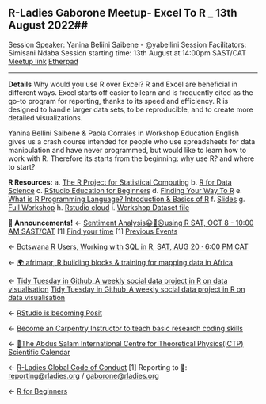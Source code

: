 ## R-Ladies Gaborone Meetup-  Excel To R _ 13th August 2022##

Session Speaker: Yanina Beliini Saibene - @yabellini
Session Facilitators: Simisani Ndaba
Session starting time: 13th August at 14:00pm SAST/CAT
[Meetup link](https://www.meetup.com/rladies-gaborone/events/286104389/)
[Etherpad](https://etherpad.p2pu.org/p/ExcelToR_13_08_2022)

----------------------------------------------------------------------------------------------------------------------------------   
**Details**
Why would you use R over Excel?
R and Excel are beneficial in different ways. Excel starts off easier to learn and is frequently cited as the go-to program for reporting, thanks to its speed and efficiency. R is designed to handle larger data sets, to be reproducible, and to create more detailed visualizations.

Yanina Bellini Saibene & Paola Corrales in Workshop Education English gives us a crash course intended for people who use spreadsheets for data manipulation and have never programmed, but would like to learn how to work with R. Therefore its starts from the beginning: why use R? and where to start?

**R Resources:** 
a. [The R Project for Statistical Computing](https://www.r-project.org/)
b. [R for Data Science](https://r4ds.had.co.nz/)
c. [RStudio Education for Beginners](https://education.rstudio.com/learn/beginner/)
d. [Finding Your Way To R](https://education.rstudio.com/learn/)
e. [What is R Programming Language? Introduction & Basics of R](https://www.guru99.com/r-programming-introduction-basics.html)
f. [Slides](https://docs.google.com/presentation/d/1QQefilm9_QL9Aq7niYDmYoPYKLLiDd_aUuo7NRrfUpA/edit?usp=sharing)
g. [Full Workshop](https://yabellini.netlify.app/courses/fromspreadsheettor/)
h. [Rstudio cloud](https://rstudio.cloud/content/3174865)
i. [Workshop Dataset file](https://yabellini.github.io/fromSpreadSheetToR/rstudio-project-penguins.zip)


**📢 Announcements!**
<- [Sentiment Analysis😀🤔☹️using R SAT, OCT 8 - 10:00 AM SAST/CAT](https://www.meetup.com/rladies-gaborone/events/286102816/)
    [1] [Find your time](https://www.timeanddate.com/worldclock/fixedtime.html?msg=Sentiment+Analysis+using+R+%F0%9F%98%80%F0%9F%A4%94%E2%98%B9%EF%B8%8F&iso=20221008T12&ah=1)
    [1] [Previous Events](https://www.youtube.com/channel/UCMzxf1PB54mTnWJVE8xdGlw)

<- [Botswana R Users, Working with SQL in R, SAT, AUG 20 · 6:00 PM CAT](https://www.meetup.com/botswana-r-users/events/287299746/)

<- [🌍 afrimapr, R building blocks & training for mapping data in Africa](https://twitter.com/afrimapr)

<- [Tidy Tuesday in Github_A weekly social data project in R on data visualisation](https://github.com/rfordatascience/tidytuesday)
   [Tidy Tuesday in Github_A weekly social data project in R on data visualisation](https://twitter.com/tidytuesday_bot?lang=en)

<- [RStudio is becoming Posit](https://www.rstudio.com/blog/rstudio-is-becoming-posit/)

<- [Become an Carpentry Instructor to teach basic research coding skills](https://carpentries.org/become-instructor/)
 
<- [📆The Abdus Salam International Centre for Theoretical Physics(ICTP) Scientific Calendar](https://www.ictp.it/scientific-calendar.aspx)

<- [R-Ladies Global Code of Conduct](https://rladies.org/code-of-conduct/#:~:text=R%2DLadies%20is%20dedicated%20to,lists%2C%20both%20online%20and%20offline)
      [1] Reporting to  📧: reporting@rladies.org  /  gaborone@rladies.org
      
<- [R for Beginners](https://education.rstudio.com/learn/)
